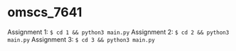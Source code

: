 # omscs_7641

Assignment 1: `$ cd 1 && python3 main.py`
Assignment 2: `$ cd 2 && python3 main.py`
Assignment 3: `$ cd 3 && python3 main.py`
